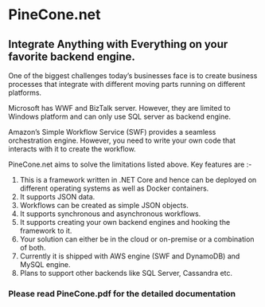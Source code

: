 # PineCone.net
## Integrate Anything with Everything on your favorite backend engine.

One of the biggest challenges today’s businesses face is to create business processes that integrate with different moving parts running on different platforms.

Microsoft has WWF and BizTalk server. However, they are limited to Windows platform and can only use SQL server as backend engine.

Amazon’s Simple Workflow Service (SWF) provides a seamless orchestration engine. However, you need to write your own code that interacts with it to create the workflow.

PineCone.net aims to solve the limitations listed above. Key features are :-
1. This is a framework written in .NET Core and hence can be deployed on different operating systems as well as Docker containers.
2. It supports JSON data.
3. Workflows can be created as simple JSON objects.
4. It supports synchronous and asynchronous workflows.
5. It supports creating your own backend engines and hooking the framework to it.
6. Your solution can either be in the cloud or on-premise or a combination of both.
7. Currently it is shipped with AWS engine (SWF and DynamoDB) and MySQL engine.
8. Plans to support other backends like SQL Server, Cassandra etc.

### Please read PineCone.pdf for the detailed documentation

